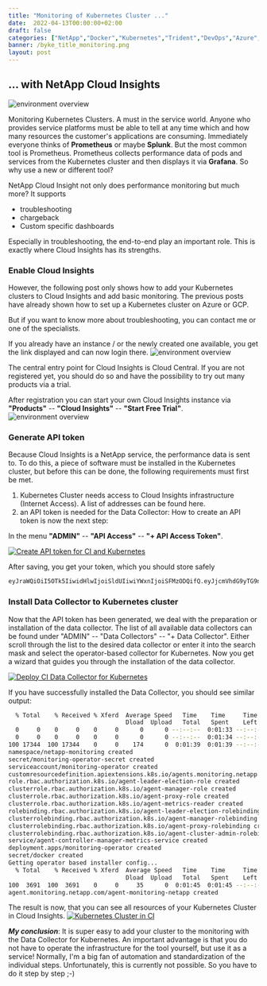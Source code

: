 ```yaml
---
title: "Monitoring of Kubernetes Cluster ..."
date:  2022-04-13T00:00:00+02:00
draft: false
categories: ["NetApp","Docker","Kubernetes","Trident","DevOps","Azure","GCP","AstraControl"]
banner: /byke_title_monitoring.png
layout: post
---
```

## ... with NetApp Cloud Insights

![environment overview](/byke_title_monitoring.png)

Monitoring Kubernetes Clusters. A must in the service world. Anyone who provides service platforms must be able to tell at any time which and how many resources the customer's applications are consuming. Immediately everyone thinks of **Prometheus** or maybe **Splunk**. But the most common tool is Prometheus.
Prometheus collects performance data of pods and services from the Kubernetes cluster and then displays it via **Grafana**. So why use a new or different tool?

NetApp Cloud Insight not only does performance monitoring but much more? It supports

  - troubleshooting
  - chargeback
  - Custom specific dashboards

Especially in troubleshooting, the end-to-end play an important role. This is exactly where Cloud Insights has its strengths.


### Enable Cloud Insights
However, the following post only shows how to add your Kubernetes clusters to Cloud Insights and add basic monitoring. The previous posts have already shown how to set up a Kubernetes cluster on Azure or GCP.

But if you want to know more about troubleshooting, you can contact me or one of the specialists.

If you already have an instance / or the newly created one available, you get the link displayed and can now login there.
![environment overview](/byke_monitoring_cvo.png)

The central entry point for Cloud Insights is Cloud Central. If you are not registered yet, you should do so and have the possibility to try out many products via a trial.

After registration you can start your own Cloud Insights instance via **"Products"** -- **"Cloud Insights"** -- **"Start Free Trial"**.
![environment overview](/byke_monitoring_cvo.png)

### Generate API token
Because Cloud Insights is a NetApp service, the performance data is sent to. To do this, a piece of software must be installed in the Kubernetes cluster, but before this can be done, the following requirements must first be met.

   1. Kubernetes Cluster needs access to Cloud Insights infrastructure (Internet Access). A list of addresses can be found here.
   2. an API token is needed for the Data Collector: How to create an API token is now the next step:

In the menu **"ADMIN"** -- **"API Access"** -- **"+ API Access Token"**.

[![Create API token for CI and Kubernetes](https://img.youtube.com/vi/S1ar8Ti7Ggw/0.jpg)](https://youtu.be/S1ar8Ti7Ggw)

After saving, you get your token, which you should store safely

```bash
eyJraWQiOiI5OTk5IiwidHlwIjoiSldUIiwiYWxnIjoiSFMzODQifQ.eyJjcmVhdG9yTG9naW4iOiJzYW1scHxOZXRBcHBTQU1MfGZhYmlhbmIiLCJkaXNwbGF5TmFtZSI6ImZhYmlhbmItS3ViZXJuZXRlcy1DSS1BUElUb2tlbiAob24gYmVoYWxmIG9mIEZhYmlhbiBCb3JuKSIsInJvbGVzIjpbXSwiaXNzIjoib2NpIiwibmFtZSI6ImZhYmlhbmItS3ViZXJuZXRlcy1DSS1BUElUb2tlbiIsImFwaSI6InRydWUiLCJleHAiOjE2ODEyODk1NzksImxvZ2luIjoiOTE1YjEyY2EtZTYwMy00MGJhLWJlMzktMjI1YzA5NmI5ZWI5IiwiaWF0IjoxNjQ5NzUzNTc5LCJ0ZW5hbnQiOiI4ZDQxOTVhNi1lYmI4LTRhZDAtYTZlZi00MTMwMjM0MGI1YWYifQ.1HZ7C6OL9ViBqodCss8bYOv9P0pgvYWtFg1LubZGCf3YZ6bICBGxJn3NfVPWfd6s
```

### Install Data Collector to Kubernetes cluster
Now that the API token has been generated, we deal with the preparation or installation of the data collector. The list of all available data collectors can be found under "ADMIN" -- "Data Collectors" -- "+ Data Collector". Either scroll through the list to the desired data collector or enter it into the search mask and select the operator-based collector for Kubernetes. Now you get a wizard that guides you through the installation of the data collector.

[![Deploy CI Data Collector for Kubernetes](https://img.youtube.com/vi/6Ovzo__3iSU/0.jpg)](https://youtu.be/6Ovzo__3iSU)

If you have successfully installed the Data Collector, you should see similar output:

```bash
  % Total    % Received % Xferd  Average Speed   Time    Time     Time  Curren
                                 Dload  Upload   Total   Spent    Left  Speed
  0     0    0     0    0     0      0      0 --:--:--  0:01:33 --:--:--     0
  0     0    0     0    0     0      0      0 --:--:--  0:01:34 --:--:--     0
100 17344  100 17344    0     0    174      0  0:01:39  0:01:39 --:--:--  4280
namespace/netapp-monitoring created
secret/monitoring-operator-secret created
serviceaccount/monitoring-operator created
customresourcedefinition.apiextensions.k8s.io/agents.monitoring.netapp.com created
role.rbac.authorization.k8s.io/agent-leader-election-role created
clusterrole.rbac.authorization.k8s.io/agent-manager-role created
clusterrole.rbac.authorization.k8s.io/agent-proxy-role created
clusterrole.rbac.authorization.k8s.io/agent-metrics-reader created
rolebinding.rbac.authorization.k8s.io/agent-leader-election-rolebinding created
clusterrolebinding.rbac.authorization.k8s.io/agent-manager-rolebinding created
clusterrolebinding.rbac.authorization.k8s.io/agent-proxy-rolebinding created
clusterrolebinding.rbac.authorization.k8s.io/agent-cluster-admin-rolebinding created
service/agent-controller-manager-metrics-service created
deployment.apps/monitoring-operator created
secret/docker created
Getting operator based installer config...
  % Total    % Received % Xferd  Average Speed   Time    Time     Time  Current
                                 Dload  Upload   Total   Spent    Left  Speed
100  3691  100  3691    0     0     35      0  0:01:45  0:01:45 --:--:--  1021
agent.monitoring.netapp.com/agent-monitoring-netapp created
```

The result is now, that you can see all resources of your Kubernetes Cluster in Cloud Insights.
[![Kubernetes Cluster in CI](https://img.youtube.com/vi/TvyMNF3eu00/0.jpg)](https://youtu.be/TvyMNF3eu00)

***My conclusion***: It is super easy to add your cluster to the monitoring with the Data Collector for Kubernetes. An important advantage is that you do not have to operate the infrastructure for the tool yourself, but use it as a service! Normally, I'm a big fan of automation and standardization of the individual steps. Unfortunately, this is currently not possible. So you have to do it step by step ;-)
